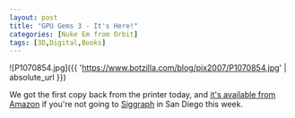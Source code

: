 ```yaml
---
layout: post
title: "GPU Gems 3 - It's Here!"
categories: [Nuke Em from Orbit]
tags: [3D,Digital,Books]
---
```



![P1070854.jpg]({{ 'https://www.botzilla.com/blog/pix2007/P1070854.jpg' | absolute_url }})


We got the first copy back from the printer today, and <a href="http://www.amazon.com/GPU-Gems-3-Hubert-Nguyen/dp/0321515269/ref=pd_bbs_sr_1/002-6299851-4949649?ie=UTF8&s=books&qid=1186100862&sr=8-1">it's available from Amazon</a> if you're not going to <a href="http://www.siggraph.org/s2007/">Siggraph</a> in San Diego this week.
